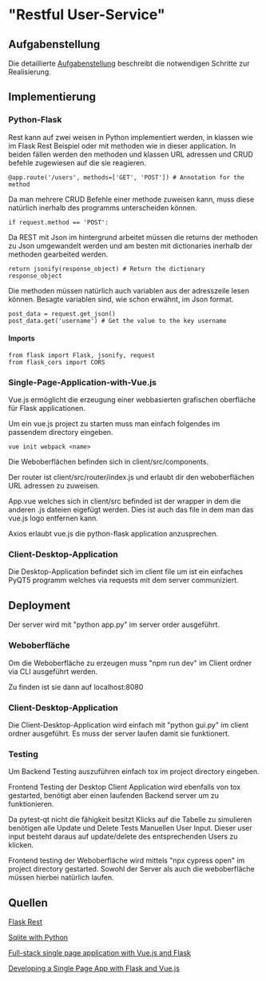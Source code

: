 # "Restful User-Service"

## Aufgabenstellung
Die detaillierte [Aufgabenstellung](TASK.md) beschreibt die notwendigen Schritte zur Realisierung.

## Implementierung

### Python-Flask

Rest kann auf zwei weisen in Python implementiert werden, in klassen wie im Flask Rest Beispiel oder mit methoden wie in dieser application.
In beiden fällen werden den methoden und klassen URL adressen und CRUD befehle zugewiesen auf die sie reagieren.

    @app.route('/users', methods=['GET', 'POST']) # Annotation for the method

Da man mehrere CRUD Befehle einer methode zuweisen kann, muss diese natürlich inerhalb des programms unterscheiden können.

    if request.method == 'POST':

Da REST mit Json im hintergrund arbeitet müssen die returns der methoden zu Json umgewandelt werden und am besten mit dictionaries inerhalb der methoden gearbeited werden.

    return jsonify(response_object) # Return the dictionary response_object

Die methoden müssen natürlich auch variablen aus der adresszeile lesen können. Besagte variablen sind, wie schon erwähnt, im Json format.

    post_data = request.get_json()
    post_data.get('username') # Get the value to the key username

#### Imports

    from flask import Flask, jsonify, request
    from flask_cors import CORS

### Single-Page-Application-with-Vue.js

Vue.js ermöglicht die erzeugung einer webbasierten grafischen oberfläche für Flask applicationen.

Um ein vue.js project zu starten muss man einfach folgendes im passendem directory eingeben.

    vue init webpack <name>

Die Weboberflächen befinden sich in client/src/components.

Der router ist client/src/router/index.js und erlaubt dir den weboberflächen URL adressen zu zuweisen.

App.vue welches sich in client/src befinded ist der wrapper in dem die anderen .js dateien eigefügt werden.
Dies ist auch das file in dem man das vue.js logo entfernen kann.

Axios erlaubt vue.js die python-flask application anzusprechen.

### Client-Desktop-Application

Die Desktop-Application befindet sich im client file um ist ein einfaches PyQT5 programm welches via requests mit dem server communiziert.

## Deployment

Der server wird mit "python app.py" im server order ausgeführt.

### Weboberfläche

Om die Weboberfläche zu erzeugen muss "npm run dev" im Client ordner via CLI ausgeführt werden.

Zu finden ist sie dann auf localhost:8080

### Client-Desktop-Application

Die Client-Desktop-Application wird einfach mit "python gui.py" im client ordner ausgeführt. Es muss der server laufen damit sie funktionert.

### Testing

Um Backend Testing auszuführen einfach tox im project directory eingeben.

Frontend Testing der Desktop Client Application wird ebenfalls von tox gestarted, benötigt aber einen laufenden Backend server um zu funktionieren.

Da pytest-qt nicht die fähigkeit besitzt Klicks auf die Tabelle zu simulieren benötigen alle Update und Delete Tests Manuellen User Input. Dieser user input besteht daraus auf update/delete des entsprechenden Users zu klicken.

Frontend testing  der Weboberfläche wird mittels "npx cypress open" im project directory gestarted.
Sowohl der Server als auch die weboberfläche müssen hierbei natürlich laufen.

## Quellen
[Flask Rest](https://flask-restful.readthedocs.io/en/latest/quickstart.html#full-example)

[Sqlite with Python](https://docs.python.org/3/library/sqlite3.html)

[Full-stack single page application with Vue.js and Flask](https://codeburst.io/full-stack-single-page-application-with-vue-js-and-flask-b1e036315532)

[Developing a Single Page App with Flask and Vue.js](https://testdriven.io/developing-a-single-page-app-with-flask-and-vuejs)
